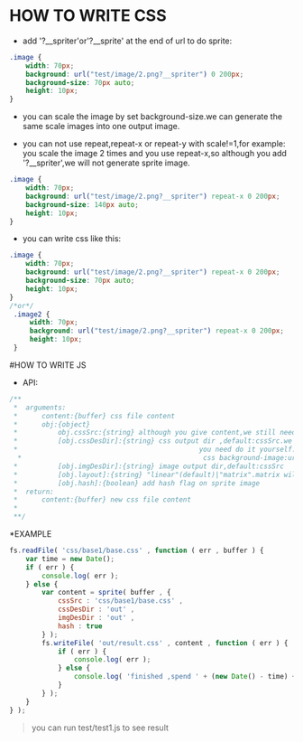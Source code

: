 # HOW TO WRITE CSS
* add '?__spriter'or'?__sprite' at the end of url to do sprite:
```css
.image {
    width: 70px;
    background: url("test/image/2.png?__spriter") 0 200px;
    background-size: 70px auto;
    height: 10px;
}
```

* you can scale the image by set background-size.we can generate the same scale
 images into one output image.
  
* you can not use repeat,repeat-x or repeat-y with scale!=1,for example: you scale
 the image 2 times and you use repeat-x,so although you add '?__spriter',we will
 not generate sprite image.
 ```css
 .image {
     width: 70px;
     background: url("test/image/2.png?__spriter") repeat-x 0 200px;
     background-size: 140px auto;
     height: 10px;
 }
 ```
 
 * you can write css like this:
  ```css
  .image {
      width: 70px;
      background: url("test/image/2.png?__spriter") repeat-x 0 200px;
      background-size: 70px auto;
      height: 10px;
  }
  /*or*/
   .image2 {
       width: 70px;
       background: url("test/image/2.png?__spriter") repeat-x 0 200px;
       height: 10px;
   }
```

#HOW TO WRITE JS 

* API:
```javascript
/**
 *  arguments:
 *      content:{buffer} css file content
 *      obj:{object}
 *          obj.cssSrc:{string} although you give content,we still need file name,so,give us cssSrc
 *          [obj.cssDesDir]:{string} css output dir ,default:cssSrc.we do not write new css file for you,
 *                                             you need do it yourself.we need it because we need to change
  *                                             css background-image:url()
 *          [obj.imgDesDir]:{string} image output dir,default:cssSrc
 *          [obj.layout]:{string} "linear"(default)|"matrix".matrix will use bin-packing
 *          [obj.hash]:{boolean} add hash flag on sprite image
 *  return:
 *      content:{buffer} new css file content
 *
 **/
```

*EXAMPLE
```javascript
fs.readFile( 'css/base1/base.css' , function ( err , buffer ) {
	var time = new Date();
	if ( err ) {
		console.log( err );
	} else {
		var content = sprite( buffer , {
			cssSrc : 'css/base1/base.css' ,
			cssDesDir : 'out' ,
			imgDesDir : 'out' ,
			hash : true
		} );
		fs.writeFile( 'out/result.css' , content , function ( err ) {
			if ( err ) {
				console.log( err );
			} else {
				console.log( 'finished ,spend ' + (new Date() - time) + 'ms' )
			}
		} );
	}
} );
```
> you can run test/test1.js to see result